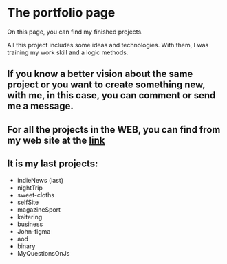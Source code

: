 # The portfolio page

On this page, you can find my finished projects. 

All this project includes some ideas and technologies. With them, I was training my work skill and a logic methods.

If you know a better vision about the same project or you want to create something new, with me, in this case, you can comment or send me a message.
---
For all the projects in the WEB, you can find from my web site at the [link](https://tesei.github.io/sites/selfSite/index.html)
---

## It is my last projects:

- indieNews (last)
- nightTrip
- sweet-cloths
- selfSite
- magazineSport
- kaitering
- business
- John-figma
- aod
- binary
- MyQuestionsOnJs